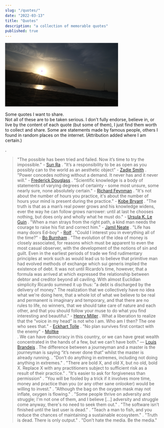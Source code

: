 ```yaml
---
slug: "/quotes/"
date: "2022-03-13"
title: "Quotes"
description: "a collection of memorable quotes"
published: true
---
```


![](../../images/sunrise.png)

Some quotes I want to share.  
Not all of these are to be taken serious. I don't fully endorse, believe in, or live by the content of each quote (but some of them), I just find them worth to collect and share. Some are statements made by famous people, others I found in random places on the internet. (Attribution added where I am certain.)

.

> "The possible has been tried and failed. Now it’s time to try the impossible." - [Sun Ra](https://en.wikipedia.org/wiki/Sun_Ra)
> .
> "It’s a responsibility to be as open as you possibly can to the world as an aesthetic object" - [Zadie Smith](https://en.wikipedia.org/wiki/Zadie_Smith)
> .
> "Power concedes nothing without a demand. It never has and it never will." - [Frederick Douglass](https://en.wikipedia.org/wiki/Frederick_Douglass)
> .
> "Scientific knowledge is a body of statements of varying degrees of certainty - some most unsure, some nearly sure, none absolutely certain." - [Richard Feynman](https://en.wikipedia.org/wiki/Richard_Feynman)
> .
> "It's not about the number of hours you practice, it's about the number of hours your mind is present during the practice." - [Kobe Bryant](https://en.wikipedia.org/wiki/Kobe_Bryant)
> .
> "The truth is that as a man’s real power grows and his knowledge widens, ever the way he can follow grows narrower: until at last he chooses nothing, but does only and wholly what he must do." - [Ursula K. Le Guin](https://en.wikipedia.org/wiki/Ursula_K._Le_Guin)
> .
> "When a man strays from the right path, a kind man needs the courage to raise his fist and correct him." - [Jamil Neate](https://gundam.fandom.com/wiki/Jamil_Neate)
> .
> "Life has many doors Ed-boy" - [Rolf](https://ed.fandom.com/wiki/Rolf)
> .
> "Could I interest you in everything all of the time?" - [Bo Burnham](https://www.youtube.com/watch?v=8NJDMV9hJxc)
> .
> "The evolution of the idea of money is closely associated, for reasons which must be apparent to even the most casual observer, with the development of the notions of sin and guilt. Even in the earliest periods of trade we find rudimentary principles at work such as would lead us to believe that primitive man had evolved methods of exchange which sui generis implied the existence of debt. It was not until Ricardo’s time, however, that a formula was arrived at which expressed the relationship between debtor and creditor beyond all caviling. With almost Euclidian simplicity Ricardo summed it up thus: "a debt is discharged by the delivery of money." The realization that we collectively have no idea what we're doing here, that a whole lot of what we believe to be real and permanent is imaginary and temporary, and that there are no rules to life, no winners, that we should take care of nature and each other, and that you should follow your muse to do what you find interesting and beautiful." - [Henry Miller](https://en.wikipedia.org/wiki/Henry_Miller)
> .
> What a liberation to realize that the “voice in my head” is not who I am. Who am I then? The one who sees that.” - [Eckhart Tolle](https://en.wikipedia.org/wiki/Eckhart_Tolle)
> .
> "No plan survives first contact with the enemy" - [Moltke](https://en.wikipedia.org/wiki/Helmuth_von_Moltke_the_Elder)  
> .
> We can have democracy in this country, or we can have great wealth concentrated in the hands of a few, but we can’t have both.” — [Louis Brandeis](https://en.wikipedia.org/wiki/Louis_Brandeis)
> .
> The difference between a journeyman and a master is the journeyman is saying “it’s never done that” whilst the master is already running.
> .
> "Don’t do anything in extremes, including not doing anything in extremes."
> .
> "There are bold X, and old X, but no old, bold X. Replace X with any practitioners subject to sufficient risk as a result of their practice."
> .
> "It's easier to ask for forgiveness than permission"
> .
> "You will be fooled by a trick if it involves more time, money and practice than you (or any other sane onlooker) would be willing to invest."
> .
> "Although the bag on the oxygen mask may not inflate, oxygen is flowing."
> .
> "Some people thrive on adversity and struggle; I'm not one of them, and I believe [...] adversity and struggle come anyway, there's no need to seek them out."
> .
> "The software isn’t finished until the last user is dead."
> .
> "Teach a man to fish, and you reduce the chances of maintaining a sustainable ecosystem."
> .
> "Truth is dead. There is only output."
> .
> "Don’t hate the media. Be the media."
